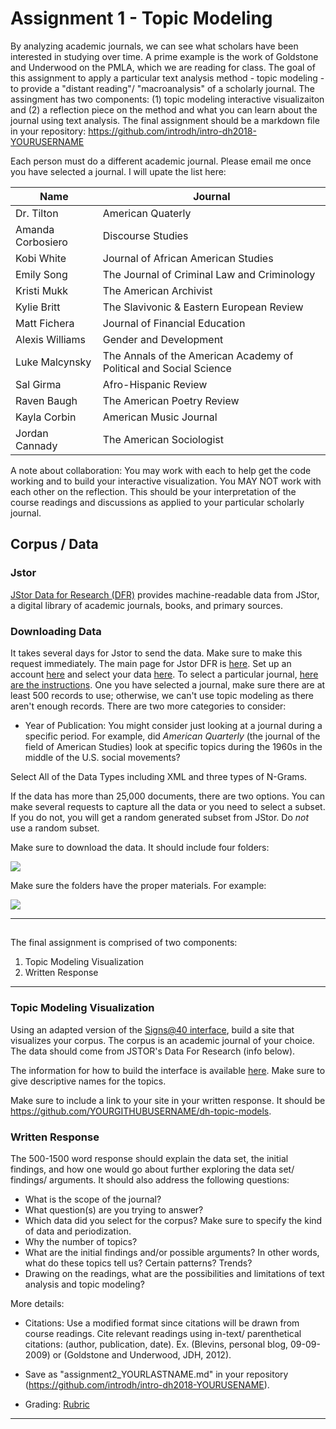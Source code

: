 # Assignment 1 - Topic Modeling 

By analyzing academic journals, we can see what scholars have been interested in studying over time. A prime example is the work of Goldstone and Underwood on the PMLA, which we are reading for class. The goal of this assignment to apply a particular text analysis method - topic modeling - to provide a "distant reading"/ "macroanalysis" of a scholarly journal.  The assingment has two components: (1) topic modeling interactive visualizaiton and (2) a reflection piece on the method and what you can learn about the journal using text analysis.  The final assignment should be a markdown file in your repository: https://github.com/introdh/intro-dh2018-YOURUSERNAME 

Each person must do a different academic journal. Please email me once you have selected a journal. I will upate the list here: 

| Name | Journal |
|-------|---------|
| Dr. Tilton | American Quaterly | 
| Amanda Corbosiero | Discourse Studies | 
| Kobi White | Journal of African American Studies|  
| Emily Song |  The Journal of Criminal Law and Criminology|
| Kristi Mukk | The American Archivist | 
| Kylie Britt | The Slavivonic & Eastern European Review | 
| Matt Fichera |  Journal of Financial Education | 
| Alexis Williams | Gender and Development |
| Luke Malcynsky | The Annals of the American Academy of Political and Social Science | 
| Sal Girma | Afro-Hispanic Review |
| Raven Baugh | The American Poetry Review| 
| Kayla Corbin | American Music Journal |
| Jordan Cannady | The American Sociologist | 



A note about collaboration:   You may work with each to help get the code working and to build your interactive visualization. You MAY NOT work with each other on the reflection. This should be your interpretation of the course readings and discussions as applied to your particular scholarly journal. 

## Corpus / Data

### Jstor
[JStor Data for Research (DFR)](http://about.jstor.org/service/data-for-research) provides machine-readable data from JStor, 
a digital library of academic journals, books, and primary sources.


### Downloading Data

It takes several days for Jstor to send the data. Make sure to make this request immediately. 
The main page for Jstor DFR is [here](http://dfr.jstor.org).  Set up an account [here](https://www.jstor.org/register?redirectUri=/dfr/results) and select your data [here](https://www.jstor.org/dfr/results).  To select a particular journal, [here are the instructions](https://www.jstor.org/dfr/about/creating-datasets?loggedin=true&facet_journal=am91cm5hbA%3D%3D&ed=&searchType=facetSearch&Query=american+quarterly&page=1&sd=). 
One you have selected a journal, make sure there are at least 500 records to use; otherwise, 
we can't use topic modeling as there aren't enough records. There are two more categories to consider:
 
- Year of Publication: You might consider just looking at a journal during a specific period. For example, did *American Quarterly* (the journal of  the field of American Studies) look at specific topics during the 1960s in the middle of the U.S. social movements?


Select All of the Data Types including XML and three types of N-Grams. 

If the data has more than 25,000 documents, there are two options. 
You can make several requests to capture all the data or you need to select a subset. 
If you do not, you will get a random generated subset from JStor. Do *not* use a random subset. 

Make sure to download the data. It should include four folders:

![](https://github.com/nolauren/2018introdh/blob/master/img/Screen%20Shot%202018-09-25%20at%208.38.29%20AM.png)

Make sure the folders have the proper materials. For example:

![](https://github.com/nolauren/2018introdh/blob/master/img/Screen%20Shot%202018-09-25%20at%208.38.41%20AM.png)


----------
## 

The final assignment is comprised of two components:

1. Topic Modeling Visualization
2. Written Response 


------------------

### Topic Modeling Visualization

Using an adapted version of the [Signs@40 interface](http://signsat40.signsjournal.org/topic-model/), build a site that visualizes your corpus. 
The corpus is an academic journal of your choice. The data should come from JSTOR's Data For Research (info below). 

The information for how to build the interface is available [here](https://github.com/statsmaths/dh-topic-models). Make sure to give descriptive names for the topics. 

Make sure to include a link to your site in your written response. It should be https://github.com/YOURGITHUBUSERNAME/dh-topic-models.


### Written Response

The 500-1500 word response should explain the data set, the initial findings, 
and how one would go about further exploring the data set/ findings/ arguments. 
It should  also address the following questions:

- What is the scope of the journal?
- What question(s) are you trying to answer?
- Which data did you select for the corpus? Make sure to specify the kind of data and periodization. 
- Why the number of topics? 
- What are the initial findings and/or possible arguments? In other words, what do these topics tell us? Certain patterns? Trends?
- Drawing on the readings, what are the possibilities and limitations of text analysis and topic modeling?


More details:

- Citations: Use a modified format since citations will be drawn from course readings. Cite relevant readings using in-text/ parenthetical citations: (author, publication, date). Ex. (Blevins, personal blog, 09-09-2009) or (Goldstone and Underwood, JDH, 2012). 

- Save as "assignment2_YOURLASTNAME.md" in your repository (https://github.com/introdh/intro-dh2018-YOURUSENAME). 

- Grading: [Rubric](https://github.com/nolauren/2018introdh/blob/master/assignment1_rubric.pdf)

------------------------------------------------------------------------------------------------



  






